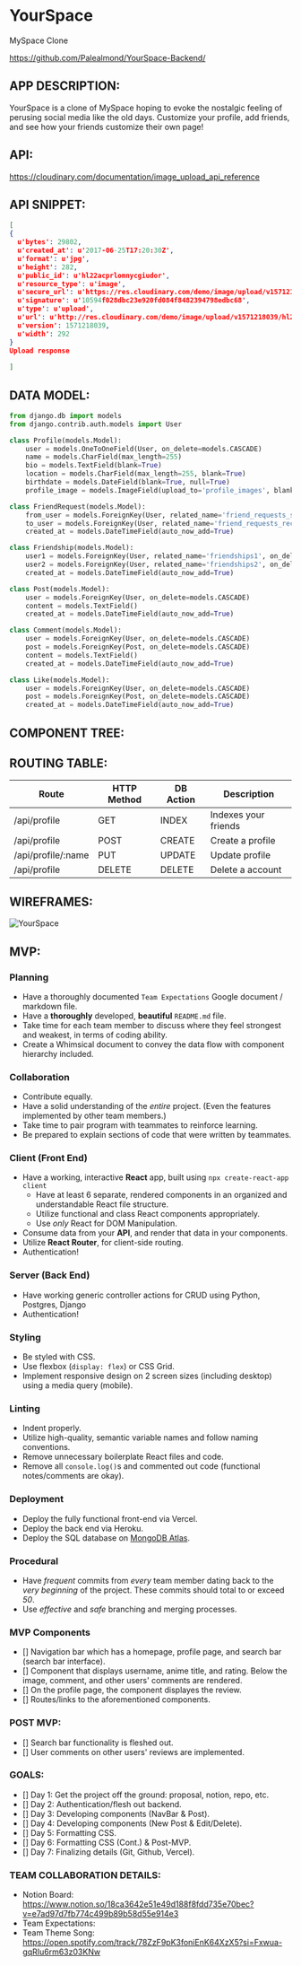 # YourSpace
MySpace Clone

https://github.com/Palealmond/YourSpace-Backend/


## APP DESCRIPTION:

YourSpace is a clone of MySpace hoping to evoke the nostalgic feeling of perusing social media like the old days. Customize your profile, add friends, and see how your friends customize their own page!


## API:
https://cloudinary.com/documentation/image_upload_api_reference

## API SNIPPET:



``` json 
[
{
  u'bytes': 29802,
  u'created_at': u'2017-06-25T17:20:30Z',
  u'format': u'jpg',
  u'height': 282,
  u'public_id': u'hl22acprlomnycgiudor',
  u'resource_type': u'image',
  u'secure_url': u'https://res.cloudinary.com/demo/image/upload/v1571218039/hl22acprlomnycgiudor.jpg',
  u'signature': u'10594f028dbc23e920fd084f8482394798edbc68',
  u'type': u'upload',
  u'url': u'http://res.cloudinary.com/demo/image/upload/v1571218039/hl22acprlomnycgiudor.jpg',
  u'version': 1571218039,
  u'width': 292
}
Upload response
  
]
```


## DATA MODEL:
```python
from django.db import models
from django.contrib.auth.models import User

class Profile(models.Model):
    user = models.OneToOneField(User, on_delete=models.CASCADE)
    name = models.CharField(max_length=255)
    bio = models.TextField(blank=True)
    location = models.CharField(max_length=255, blank=True)
    birthdate = models.DateField(blank=True, null=True)
    profile_image = models.ImageField(upload_to='profile_images', blank=True)

class FriendRequest(models.Model):
    from_user = models.ForeignKey(User, related_name='friend_requests_sent', on_delete=models.CASCADE)
    to_user = models.ForeignKey(User, related_name='friend_requests_received', on_delete=models.CASCADE)
    created_at = models.DateTimeField(auto_now_add=True)

class Friendship(models.Model):
    user1 = models.ForeignKey(User, related_name='friendships1', on_delete=models.CASCADE)
    user2 = models.ForeignKey(User, related_name='friendships2', on_delete=models.CASCADE)
    created_at = models.DateTimeField(auto_now_add=True)

class Post(models.Model):
    user = models.ForeignKey(User, on_delete=models.CASCADE)
    content = models.TextField()
    created_at = models.DateTimeField(auto_now_add=True)

class Comment(models.Model):
    user = models.ForeignKey(User, on_delete=models.CASCADE)
    post = models.ForeignKey(Post, on_delete=models.CASCADE)
    content = models.TextField()
    created_at = models.DateTimeField(auto_now_add=True)

class Like(models.Model):
    user = models.ForeignKey(User, on_delete=models.CASCADE)
    post = models.ForeignKey(Post, on_delete=models.CASCADE)
    created_at = models.DateTimeField(auto_now_add=True)
```

## COMPONENT TREE:




## ROUTING TABLE:

| Route                | HTTP Method | DB Action | Description             |
| -----------          | ----------- | --------- | ----------------------- |
| /api/profile         | GET         | INDEX     | Indexes your friends   |
| /api/profile         | POST        | CREATE    | Create a profile       |
| /api/profile/:name   | PUT         | UPDATE    | Update profile         |
| /api/profile         | DELETE      | DELETE    | Delete a account        |


## WIREFRAMES: 

![YourSpace](https://user-images.githubusercontent.com/114016876/229154675-b50bb164-f737-4bee-845a-a1ee19927c83.png)



## MVP:
### Planning <!-- omit in toc -->

- Have a thoroughly documented `Team Expectations` Google document / markdown file.
- Have a **thoroughly** developed, **beautiful** `README.md` file.
- Take time for each team member to discuss where they feel strongest and weakest, in terms of coding ability.
- Create a Whimsical document to convey the data flow with component hierarchy included.

### Collaboration <!-- omit in toc -->

- Contribute equally.
- Have a solid understanding of the _entire_ project. (Even the features implemented by other team members.)
- Take time to pair program with teammates to reinforce learning.
- Be prepared to explain sections of code that were written by teammates.

### Client (Front End) <!-- omit in toc -->

- Have a working, interactive **React** app, built using `npx create-react-app client`
  - Have at least 6 separate, rendered components in an organized and understandable React file structure.
  - Utilize functional and class React components appropriately.
  - Use _only_ React for DOM Manipulation.
- Consume data from your **API**, and render that data in your components.
- Utilize **React Router**, for client-side routing.
- Authentication!

### Server (Back End) <!-- omit in toc -->

- Have working generic controller actions for CRUD using Python, Postgres, Django
- Authentication!

### Styling <!-- omit in toc -->

- Be styled with CSS.
- Use flexbox (`display: flex`) or CSS Grid.
- Implement responsive design on 2 screen sizes (including desktop) using a media query (mobile).

### Linting <!-- omit in toc -->

- Indent properly.
- Utilize high-quality, semantic variable names and follow naming conventions.
- Remove unnecessary boilerplate React files and code.
- Remove all `console.log()`s and commented out code (functional notes/comments are okay).

### Deployment <!-- omit in toc -->

- Deploy the fully functional front-end via Vercel.
- Deploy the back end via Heroku.
- Deploy the SQL database on [MongoDB Atlas](https://www.mongodb.com/cloud/atlas).

### Procedural <!-- omit in toc -->

- Have _frequent_ commits from _every_ team member dating back to the _very beginning_ of the project. These commits should total to or exceed _50_.
- Use _effective_ and _safe_ branching and merging processes.

### MVP Components

- [] Navigation bar which has a homepage, profile page, and search bar (search bar interface).
- [] Component that displays username, anime title, and rating. Below the image, comment, and other users' comments are rendered. 
- [] On the profile page, the component displayes the review.
- [] Routes/links to the aforementioned components.

### POST MVP: 
- [] Search bar functionality is fleshed out.
- [] User comments on other users' reviews are implemented.

### GOALS:

- [] Day 1: Get the project off the ground: proposal, notion, repo, etc.
- [] Day 2: Authentication/flesh out backend.
- [] Day 3: Developing components (NavBar & Post).
- [] Day 4: Developing components (New Post & Edit/Delete).
- [] Day 5: Formatting CSS.
- [] Day 6: Formatting CSS (Cont.) & Post-MVP.
- [] Day 7: Finalizing details (Git, Github, Vercel).

### TEAM COLLABORATION DETAILS:

* Notion Board: https://www.notion.so/18ca3642e51e49d188f8fdd735e70bec?v=e7ad97d7fb774c499b89b58d55e914e3
* Team Expectations:
* Team Theme Song: https://open.spotify.com/track/78ZzF9pK3foniEnK64XzX5?si=Fxwua-gqRIu6rm63z03KNw
